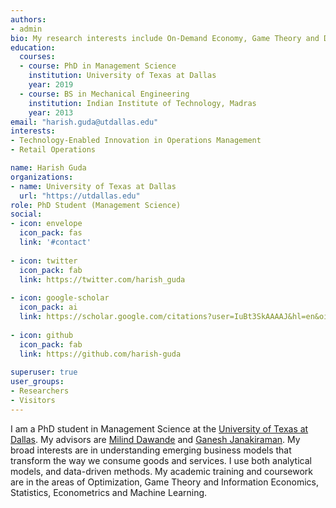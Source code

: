 ```yaml
---
authors:
- admin
bio: My research interests include On-Demand Economy, Game Theory and Data Analytics.
education:
  courses:
  - course: PhD in Management Science
    institution: University of Texas at Dallas
    year: 2019
  - course: BS in Mechanical Engineering
    institution: Indian Institute of Technology, Madras
    year: 2013
email: "harish.guda@utdallas.edu"
interests:
- Technology-Enabled Innovation in Operations Management
- Retail Operations

name: Harish Guda 
organizations:
- name: University of Texas at Dallas
  url: "https://utdallas.edu"
role: PhD Student (Management Science)
social:
- icon: envelope
  icon_pack: fas
  link: '#contact'
  
- icon: twitter
  icon_pack: fab
  link: https://twitter.com/harish_guda
  
- icon: google-scholar
  icon_pack: ai
  link: https://scholar.google.com/citations?user=IuBt3SkAAAAJ&hl=en&oi=ao
  
- icon: github
  icon_pack: fab
  link: https://github.com/harish-guda
  
superuser: true
user_groups:
- Researchers
- Visitors
---
```


I am a PhD student in Management Science at the [University of Texas at Dallas](https://jindal.utdallas.edu). My advisors are [Milind Dawande](https://utdallas.edu/~milind) and [Ganesh Janakiraman](https://utdallas.edu/~ganesh). My broad interests are in understanding emerging business models that transform the way we consume goods and services. I use both analytical models, and data-driven methods. My academic training and coursework are in the areas of Optimization, Game Theory and Information Economics, Statistics, Econometrics and Machine Learning. 
